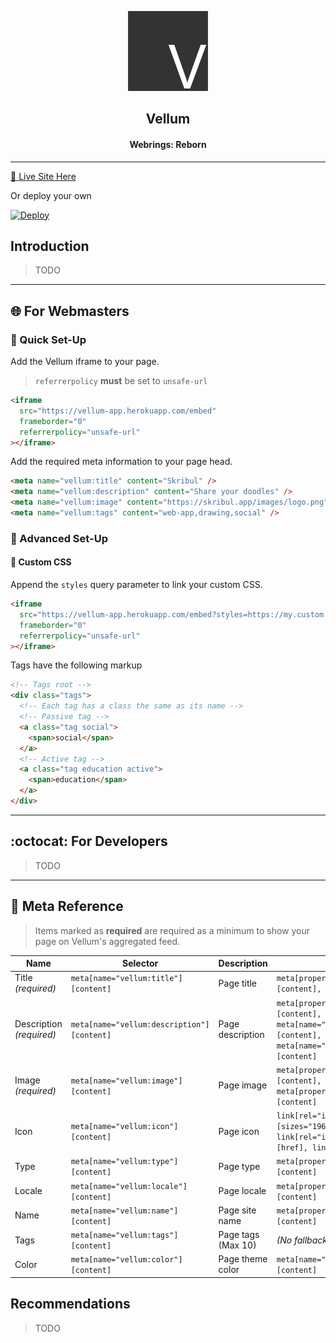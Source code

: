 <p align="center">
  <img src="assets/logo@0,25x.png" />
</p>

<h2 align="center">Vellum</h2>
<h4 align="center">Webrings: Reborn</h4>

---

[:link: Live Site Here](https://vellum-app.herokuapp.com)

Or deploy your own

[![Deploy](https://www.herokucdn.com/deploy/button.svg)](https://heroku.com/deploy)

## Introduction

> TODO

---

## :globe_with_meridians: For Webmasters

### :rocket: Quick Set-Up

Add the Vellum iframe to your page.

> `referrerpolicy` **must** be set to `unsafe-url`

```html
<iframe
  src="https://vellum-app.herokuapp.com/embed"
  frameborder="0"
  referrerpolicy="unsafe-url"
></iframe>
```

Add the required meta information to your page head.

```html
<meta name="vellum:title" content="Skribul" />
<meta name="vellum:description" content="Share your doodles" />
<meta name="vellum:image" content="https://skribul.app/images/logo.png" />
<meta name="vellum:tags" content="web-app,drawing,social" />
```

### :wrench: Advanced Set-Up

#### :art: Custom CSS

Append the `styles` query parameter to link your custom CSS.

```html
<iframe
  src="https://vellum-app.herokuapp.com/embed?styles=https://my.custom.site/styles.css"
  frameborder="0"
  referrerpolicy="unsafe-url"
></iframe>
```

Tags have the following markup

```html
<!-- Tags root -->
<div class="tags">
  <!-- Each tag has a class the same as its name -->
  <!-- Passive tag -->
  <a class="tag social">
    <span>social</span>
  </a>
  <!-- Active tag -->
  <a class="tag education active">
    <span>education</span>
  </a>
</div>
```

---

## :octocat: For Developers

> TODO

---

## :book: Meta Reference

> Items marked as **required** are required as a minimum to show your page on Vellum's aggregated feed.

| Name                     | Selector                                   | Description        | Fallbacks                                                                                                        |
| ------------------------ | ------------------------------------------ | ------------------ | ---------------------------------------------------------------------------------------------------------------- |
| Title _(required)_       | `meta[name="vellum:title"][content]`       | Page title         | `meta[property="og:title"][content], title`                                                                      |
| Description _(required)_ | `meta[name="vellum:description"][content]` | Page description   | `meta[property="og:description"][content], meta[name="Description"][content], meta[name="description"][content]` |
| Image _(required)_       | `meta[name="vellum:image"][content]`       | Page image         | `meta[property="og:image:url"][content], meta[property="og:image"][content]`                                     |
| Icon                     | `meta[name="vellum:icon"][content]`        | Page icon          | `link[rel="icon"][sizes="196x196"][href], link[rel="icon"][sizes="32x32"][href], link[rel="icon"][href]`         |
| Type                     | `meta[name="vellum:type"][content]`        | Page type          | `meta[property="og:type"][content]`                                                                              |
| Locale                   | `meta[name="vellum:locale"][content]`      | Page locale        | `meta[property="og:locale"][content]`                                                                            |
| Name                     | `meta[name="vellum:name"][content]`        | Page site name     | `meta[property="og:site_name"][content]`                                                                         |
| Tags                     | `meta[name="vellum:tags"][content]`        | Page tags (Max 10) | _(No fallback)_                                                                                                  |
| Color                    | `meta[name="vellum:color"][content]`       | Page theme color   | `meta[name="theme-color"][content]`                                                                              |

## Recommendations

> TODO
